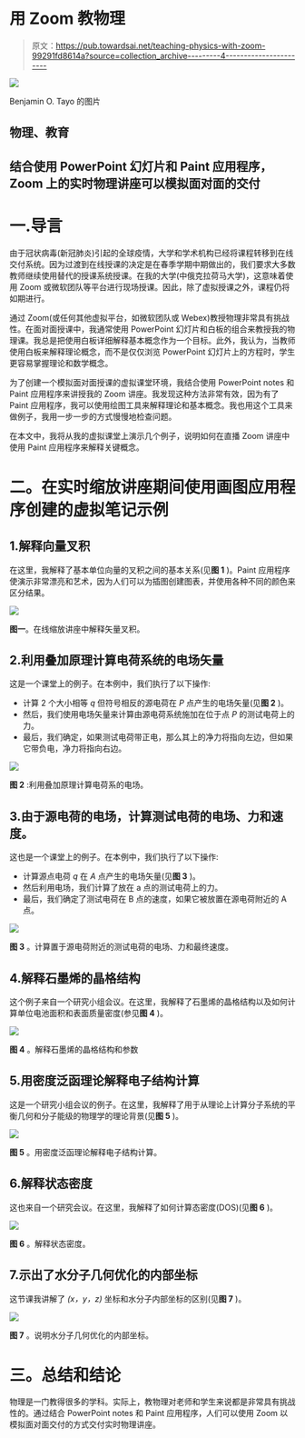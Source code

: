 # 用 Zoom 教物理

> 原文：<https://pub.towardsai.net/teaching-physics-with-zoom-99291fd8614a?source=collection_archive---------4----------------------->

![](img/e22e8abffcc04673d7251ee89ecaae80.png)

Benjamin O. Tayo 的图片

## 物理、教育

## 结合使用 PowerPoint 幻灯片和 Paint 应用程序，Zoom 上的实时物理讲座可以模拟面对面的交付

# 一.导言

由于冠状病毒(新冠肺炎)引起的全球疫情，大学和学术机构已经将课程转移到在线交付系统。因为过渡到在线授课的决定是在春季学期中期做出的，我们要求大多数教师继续使用替代的授课系统授课。在我的大学(中俄克拉荷马大学)，这意味着使用 Zoom 或微软团队等平台进行现场授课。因此，除了虚拟授课之外，课程仍将如期进行。

通过 Zoom(或任何其他虚拟平台，如微软团队或 Webex)教授物理非常具有挑战性。在面对面授课中，我通常使用 PowerPoint 幻灯片和白板的组合来教授我的物理课。我总是把使用白板详细解释基本概念作为一个目标。此外，我认为，当教师使用白板来解释理论概念，而不是仅仅浏览 PowerPoint 幻灯片上的方程时，学生更容易掌握理论和数学概念。

为了创建一个模拟面对面授课的虚拟课堂环境，我结合使用 PowerPoint notes 和 Paint 应用程序来讲授我的 Zoom 讲座。我发现这种方法非常有效，因为有了 Paint 应用程序，我可以使用绘图工具来解释理论和基本概念。我也用这个工具来做例子，我用一步一步的方式慢慢地检查问题。

在本文中，我将从我的虚拟课堂上演示几个例子，说明如何在直播 Zoom 讲座中使用 Paint 应用程序来解释关键概念。

# 二。在实时缩放讲座期间使用画图应用程序创建的虚拟笔记示例

## 1.解释向量叉积

在这里，我解释了基本单位向量的叉积之间的基本关系(见**图 1** )。Paint 应用程序使演示非常漂亮和艺术，因为人们可以为插图创建图表，并使用各种不同的颜色来区分结果。

![](img/c7b3da03bd679f2119089cd1348a9946.png)

**图一**。在线缩放讲座中解释矢量叉积。

## 2.利用叠加原理计算电荷系统的电场矢量

这是一个课堂上的例子。在本例中，我们执行了以下操作:

*   计算 2 个大小相等 *q* 但符号相反的源电荷在 *P* 点产生的电场矢量(见**图 2** )。
*   然后，我们使用电场矢量来计算由源电荷系统施加在位于点 *P* 的测试电荷上的力。
*   最后，我们确定，如果测试电荷带正电，那么其上的净力将指向左边，但如果它带负电，净力将指向右边。

![](img/e7e03ee1f419cbcf8b7347bccbbf25ed.png)

**图 2** :利用叠加原理计算电荷系的电场。

## 3.由于源电荷的电场，计算测试电荷的电场、力和速度。

这也是一个课堂上的例子。在本例中，我们执行了以下操作:

*   计算源点电荷 *q* 在 *A* 点产生的电场矢量(见**图 3** )。
*   然后利用电场，我们计算了放在 a 点的测试电荷上的力。
*   最后，我们确定了测试电荷在 B 点的速度，如果它被放置在源电荷附近的 A 点。

![](img/ade89ad2d0e734094fd3fe593e51b5d7.png)

**图 3** 。计算置于源电荷附近的测试电荷的电场、力和最终速度。

## 4.解释石墨烯的晶格结构

这个例子来自一个研究小组会议。在这里，我解释了石墨烯的晶格结构以及如何计算单位电池面积和表面质量密度(参见**图 4** )。

![](img/467be3f6c34ba0086006645f5c5da91f.png)

**图 4** 。解释石墨烯的晶格结构和参数

## 5.用密度泛函理论解释电子结构计算

这是一个研究小组会议的例子。在这里，我解释了用于从理论上计算分子系统的平衡几何和分子能级的物理学的理论背景(见**图 5** )。

![](img/d3d1080adc87c204ab6f18a2665eb553.png)

**图 5** 。用密度泛函理论解释电子结构计算。

## 6.解释状态密度

这也来自一个研究会议。在这里，我解释了如何计算态密度(DOS)(见**图 6** )。

![](img/fc2a2a30c63d7ef708ecefe06a350a95.png)

**图 6** 。解释状态密度。

## 7.示出了水分子几何优化的内部坐标

这节课我讲解了 *(x，y，z)* 坐标和水分子内部坐标的区别(见**图 7** )。

![](img/bc237bfa355474a04757ac7ed158b74b.png)

**图 7** 。说明水分子几何优化的内部坐标。

# 三。总结和结论

物理是一门教得很多的学科。实际上，教物理对老师和学生来说都是非常具有挑战性的。通过结合 PowerPoint notes 和 Paint 应用程序，人们可以使用 Zoom 以模拟面对面交付的方式交付实时物理讲座。